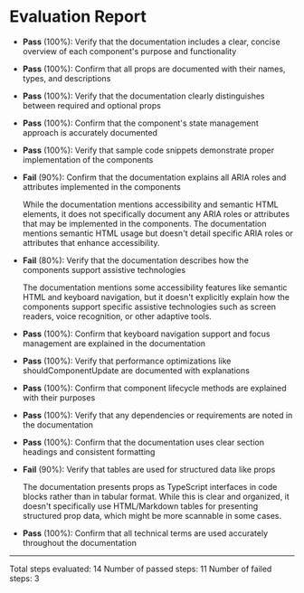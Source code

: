 # Evaluation Report

- **Pass** (100%): Verify that the documentation includes a clear, concise overview of each component's purpose and functionality
- **Pass** (100%): Confirm that all props are documented with their names, types, and descriptions
- **Pass** (100%): Verify that the documentation clearly distinguishes between required and optional props
- **Pass** (100%): Confirm that the component's state management approach is accurately documented
- **Pass** (100%): Verify that sample code snippets demonstrate proper implementation of the components
- **Fail** (90%): Confirm that the documentation explains all ARIA roles and attributes implemented in the components

    While the documentation mentions accessibility and semantic HTML elements, it does not specifically document any ARIA roles or attributes that may be implemented in the components. The documentation mentions semantic HTML usage but doesn't detail specific ARIA roles or attributes that enhance accessibility.

- **Fail** (80%): Verify that the documentation describes how the components support assistive technologies

    The documentation mentions some accessibility features like semantic HTML and keyboard navigation, but it doesn't explicitly explain how the components support specific assistive technologies such as screen readers, voice recognition, or other adaptive tools.

- **Pass** (100%): Confirm that keyboard navigation support and focus management are explained in the documentation
- **Pass** (100%): Verify that performance optimizations like shouldComponentUpdate are documented with explanations
- **Pass** (100%): Confirm that component lifecycle methods are explained with their purposes
- **Pass** (100%): Verify that any dependencies or requirements are noted in the documentation
- **Pass** (100%): Confirm that the documentation uses clear section headings and consistent formatting
- **Fail** (90%): Verify that tables are used for structured data like props

    The documentation presents props as TypeScript interfaces in code blocks rather than in tabular format. While this is clear and organized, it doesn't specifically use HTML/Markdown tables for presenting structured prop data, which might be more scannable in some cases.

- **Pass** (100%): Confirm that all technical terms are used accurately throughout the documentation

---

Total steps evaluated: 14
Number of passed steps: 11
Number of failed steps: 3